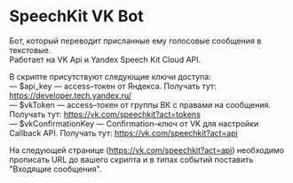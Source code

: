 # SpeechKit VK Bot

Бот, который переводит присланные ему голосовые сообщения в текстовые.<br>
Работает на VK Api и Yandex Speech Kit Cloud API.

В скрипте присутствуют следующие ключи доступа:<br>
— $api_key — access–токен от Яндекса. Получать тут: https://developer.tech.yandex.ru/<br>
— $vkToken — access–токен от группы ВК с правами на сообщения. Получать тут: https://vk.com/speechkit?act=tokens<br>
— $vkConfirmationKey — Confirmation–ключ от VK для настройки Callback API. Получать тут: https://vk.com/speechkit?act=api<br>

На следующей странице (https://vk.com/speechkit?act=api) необходимо прописать URL до вашего скрипта и в типах событий поставить "Входящие сообщения".
